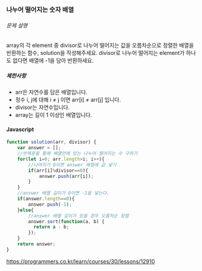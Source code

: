 ### 나누어 떨어지는 숫자 배열

###### 문제 설명

array의 각 element 중 divisor로 나누어 떨어지는 값을 오름차순으로 정렬한 배열을 반환하는 함수, solution을 작성해주세요.
divisor로 나누어 떨어지는 element가 하나도 없다면 배열에 -1을 담아 반환하세요.

##### 제한사항

- arr은 자연수를 담은 배열입니다.
- 정수 i, j에 대해 i ≠ j 이면 arr[i] ≠ arr[j] 입니다.
- divisor는 자연수입니다.
- array는 길이 1 이상인 배열입니다.



#### Javascript

~~~javascript
function solution(arr, divisor) {
    var answer = [];
  	//반복문을 통해 배열안에 있는 나누어 떨어지는 수 구하기
    for(let i=0; arr.length>i; i++){
      	//나머지가 0이면 answer 배열에 값 넣기
        if(arr[i]%divisor==0){
            answer.push(arr[i]);
        }
    }
  	//answer 배열 길이가 0이면 -1을 넣는다.
    if(answer.length==0){
        answer.push(-1);
    }else{
      	//answer 배열 길이가 있을 경우 오름차순 정렬
        answer.sort(function(a, b) {
          return a - b;
        });
    }
    return answer;
}
~~~



https://programmers.co.kr/learn/courses/30/lessons/12910